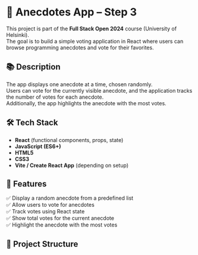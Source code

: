 # 📝 Anecdotes App – Step 3

This project is part of the **Full Stack Open 2024** course (University of Helsinki).  
The goal is to build a simple voting application in React where users can browse programming anecdotes and vote for their favorites.

## 📚 Description

The app displays one anecdote at a time, chosen randomly.  
Users can vote for the currently visible anecdote, and the application tracks the number of votes for each anecdote.  
Additionally, the app highlights the anecdote with the most votes.

## 🛠️ Tech Stack

- **React** (functional components, props, state)
- **JavaScript (ES6+)**
- **HTML5**
- **CSS3**
- **Vite / Create React App** (depending on setup)

## 🚀 Features

✅ Display a random anecdote from a predefined list  
✅ Allow users to vote for anecdotes  
✅ Track votes using React state  
✅ Show total votes for the current anecdote  
✅ Highlight the anecdote with the most votes

## 📂 Project Structure
